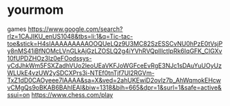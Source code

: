 # yourmom
games
https://www.google.com/search?rlz=1CAJIKU_enUS1048&tbs=li:1&q=Tic-tac-toe&stick=H4sIAAAAAAAAAOOQUeLQz9U3MC82SzESSCvNU0hPzE0tVsjPy8nMS41iBfNOMcLVnGLkAjGzLZOSLQ2g4iYVhRVQplllctIpRk6IqGFK_ClGXv10fUPDZHOz3Iz0eFOodssys-yCdJhkWm5FSXZadhVUo2leoUEaVKFJoWGFceEvRgE3NJc1sDAuYuUOyUzWLUkE4vzUW2ySDCXPrs3i-NTEf0tnTjf7Ul2RGVm-TxZ1dD0CAOyeee7lAAAA&sa=X&ved=2ahUKEwiD2ovlz7b_AhWqmokEHcwvCMgQs9oBKAB6BAhIEAI&biw=1318&bih=665&dpr=1&surl=1&safe=active&ssui=on
https://www.chess.com/play
